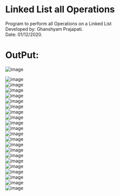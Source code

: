 # Linked List all Operations

Program to perform all Operations on a Linked List<br/>
Developed by: Ghanshyam Prajapati.<br/>
Date: 01/12/2020.<br/>

# OutPut:<br/>
![image](Screenshot_2020-12-05-11-30-30-60.jpg) <br/>

![image](Ll1.png) <br/>
![image](Ll2.png) <br/>
![image](Ll3.png) <br/>
![image](Ll4.png) <br/>
![image](Ll5.png) <br/>
![image](Ll6.png) <br/>
![image](Ll7.png) <br/>
![image](Ll8.png) <br/>
![image](Ll9.png) <br/>
![image](Ll10.png) <br/>
![image](Ll11.png) <br/>
![image](Ll12.png) <br/>
![image](Ll13.png) <br/>
![image](Ll14.png) <br/>
![image](Ll15.png) <br/>
![image](Ll16.png) <br/>
![image](Ll17.png) <br/>
![image](Ll18.png) <br/>
![image](Ll19.png) <br/>
![image](Ll20.png) <br/>
![image](Ll21.png) <br/>
